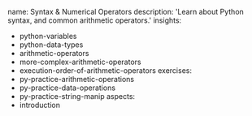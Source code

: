 name: Syntax & Numerical Operators
description: 'Learn about Python syntax, and common arithmetic operators.'
insights:
  - python-variables
  - python-data-types
  - arithmetic-operators
  - more-complex-arithmetic-operators
  - execution-order-of-arithmetic-operators
exercises:
  - py-practice-arithmetic-operations
  - py-practice-data-operations
  - py-practice-string-manip
aspects:
  - introduction
 
